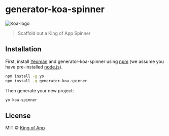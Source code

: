 # generator-koa-spinner


![Koa-logo](http://kingofapp.es/wp-content/uploads/2015/02/logoking-r1.png)

> Scaffold out a King of App Spinner


## Installation

First, install [Yeoman](http://yeoman.io) and generator-koa-spinner using [npm](https://www.npmjs.com/) (we assume you have pre-installed [node.js](https://nodejs.org/)).

```bash
npm install -g yo
npm install -g generator-koa-spinner
```

Then generate your new project:

```bash
yo koa-spinner
```

## License

MIT © [King of App](https://github.com/KingofApp)

